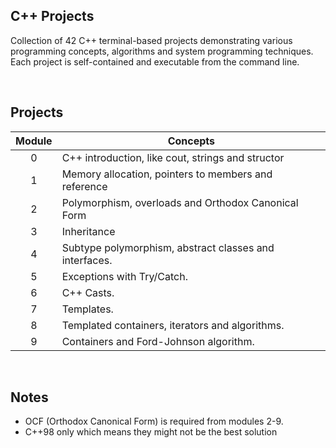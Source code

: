 ## C++ Projects

Collection of 42 C++ terminal-based projects demonstrating various programming concepts, algorithms and system programming techniques. Each project is self-contained and executable from the command line.

<br>

## Projects

|Module|Concepts|
|:----:|--------|
0 | C++ introduction, like cout, strings and structor
1 | Memory allocation, pointers to members and reference
2 | Polymorphism, overloads and Orthodox Canonical Form
3 | Inheritance
4 | Subtype polymorphism, abstract classes and interfaces.
5 | Exceptions with Try/Catch.
6 | C++ Casts.
7 | Templates.
8 | Templated containers, iterators and algorithms.
9 | Containers and Ford-Johnson algorithm.

<br>

## Notes

- OCF (Orthodox Canonical Form) is required from modules 2-9.
- C++98 only which means they might not be the best solution
